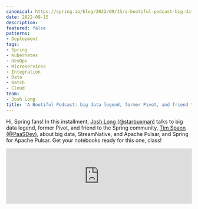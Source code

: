 ```yaml
---
canonical: https://spring.io/blog/2022/09/15/a-bootiful-podcast-big-data-legend-former-pivot-and-friend-to-the-spring-community-tim-spann
date: 2022-09-15
description: 
featured: false
patterns:
- Deployment
tags:
- Spring
- Kubernetes
- DevOps
- Microservices
- Integration
- Data
- Batch
- Cloud
team:
- Josh Long
title: 'A Bootiful Podcast: big data legend, former Pivot, and friend to the Spring community, Tim Spann'
---
```


<div>
 <p>Hi, Spring fans! In this installment, <a href="https://twitter.com/starbuxman">Josh Long (@starbuxman)</a> talks to big data legend, former Pivot, and friend to the Spring community, <a href="https://twitter.com/PaaSDev">Tim Spann (@PaaSDev)</a>, about big data, StreamNative, and Apache Pulsar, and Spring for Apache Pulsar. Get your notebooks ready for this one, class! </p><iframe title="Big data legend, former Pivot, and friend to the Spring community, Tim Spann " allowtransparency="true" height="150" width="100%" style="border: none; min-width: min(100%, 430px);" scrolling="no" data-name="pb-iframe-player" src="https://www.podbean.com/player-v2/?i=fkubq-12c5465-pb&amp;from=pb6admin&amp;share=1&amp;download=1&amp;rtl=0&amp;fonts=Arial&amp;skin=1&amp;font-color=&amp;logo_link=episode_page&amp;btn-skin=7"></iframe>
</div>

